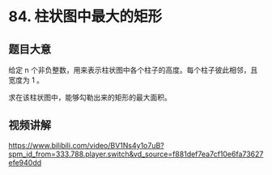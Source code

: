 # 84. 柱状图中最大的矩形

## 题目大意
给定 n 个非负整数，用来表示柱状图中各个柱子的高度。每个柱子彼此相邻，且宽度为 1 。

求在该柱状图中，能够勾勒出来的矩形的最大面积。

## 视频讲解
https://www.bilibili.com/video/BV1Ns4y1o7uB?spm_id_from=333.788.player.switch&vd_source=f881def7ea7cf10e6fa73627efe940dd
